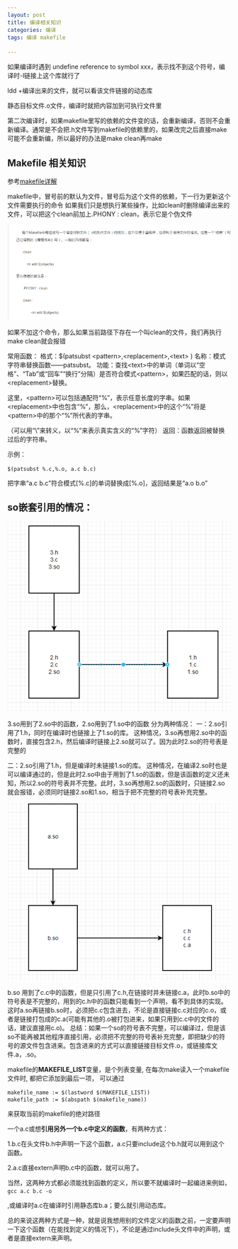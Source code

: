 ```yaml
---
layout: post
title: 编译相关知识
categories: 编译
tags: 编译 makefile
 
---
```


如果编译时遇到 undefine reference to symbol xxx，表示找不到这个符号，编译时-l链接上这个库就行了



ldd +编译出来的文件，就可以看该文件链接的动态库



静态目标文件.o文件，编译时就把内容加到可执行文件里



第二次编译时，如果makefile里写的依赖的文件变的话，会重新编译，否则不会重新编译。通常是不会把.h文件写到makefile的依赖里的，如果改完之后直接make可能不会重新编，所以最好的办法是make clean再make



## Makefile 相关知识

参考[makefile详解](https://blog.csdn.net/weixin_38391755/article/details/80380786)

makefile中，冒号前的默认为文件，冒号后为这个文件的依赖，下一行为更新这个文件需要执行的命令
如果我们只是想执行某些操作，比如clean时删除编译出来的文件，可以把这个clean前加上.PHONY : clean，表示它是个伪文件

![](/assets/images/4.PNG)

如果不加这个命令，那么如果当前路径下存在一个叫clean的文件，我们再执行make clean就会报错

常用函数：
格式：$(patsubst \<pattern\>,\<replacement\>,\<text\> )
名称：模式字符串替换函数——patsubst。
功能：查找\<text\>中的单词（单词以“空格”、“Tab”或“回车”“换行”分隔）是否符合模式\<pattern\>，如果匹配的话，则以\<replacement\>替换。

这里，\<pattern\>可以包括通配符“%”，表示任意长度的字串。如果\<replacement\>中也包含“%”，那么，\<replacement\>中的这个“%”将是\<pattern\>中的那个“%”所代表的字串。

（可以用“\”来转义，以“%”来表示真实含义的“%”字符）
返回：函数返回被替换过后的字符串。

示例：

`$(patsubst %.c,%.o, a.c b.c)`

把字串“a.c b.c”符合模式[%.c]的单词替换成[%.o]，返回结果是“a.o b.o”



## so嵌套引用的情况：

![](/assets/images/5.PNG)

3.so用到了2.so中的函数，2.so用到了1.so中的函数
分为两种情况：
一：2.so引用了1.h，同时在编译时也链接上了1.so的库。
这种情况，3.so再想用2.so中的函数时，直接包含2.h，然后编译时链接上2.so就可以了。因为此时2.so的符号表是完整的

二：2.so引用了1.h，但是编译时未链接1.so的库。
这种情况，在编译2.so时也是可以编译通过的，但是此时2.so中由于用到了1.so的函数，但是该函数的定义还未知，所以2.so的符号表并不完整。此时，3.so再想用2.so的函数时，只链接2.so就会报错，必须同时链接2.so和1.so，相当于把不完整的符号表补充完整。



![](/assets/images/6.PNG)

b.so 用到了c.c中的函数，但是只引用了c.h,在链接时并未链接c.a，此时b.so中的符号表是不完整的，用到的c.h中的函数只能看到一个声明，看不到具体的实现。这时a.so再链接b.so时，必须把c.c包含进去，不论是直接链接c.c对应的c.o，或者是链接打包成的c.a(可能有其他的.o被打包进来，如果只用到c.c中的文件的话，建议直接用c.o)。
总结：如果一个so的符号表不完整，可以编译过，但是该so不能再被其他程序直接引用，必须把不完整的符号表补充完整，即把缺少的符号的源文件包含进来。包含进来的方式可以直接链接目标文件.o，或链接库文件.a，.so。



makefile的**MAKEFILE_LIST**变量，是个列表变量, 在每次make读入一个makefile文件时, 都把它添加到最后一项，
可以通过

```
makefile_name := $(lastword $(MAKEFILE_LIST))
makefile_path := $(abspath $(makefile_name))
```

来获取当前的makefile的绝对路径



一个a.c或想**引用另外一个b.c中定义的函数**，有两种方式：

1.b.c在头文件b.h中声明一下这个函数，a.c只要include这个b.h就可以用到这个函数。

2.a.c直接extern声明b.c中的函数，就可以用了。

当然，这两种方式都必须能找到函数的定义，所以要不就编译时一起编进来例如，`gcc a.c b.c -o`

,或编译时a.c在编译时引用静态库b.a；要么就引用动态库。

总的来说这两种方式是一种，就是说我想用别的文件定义的函数之前，一定要声明一下这个函数（在能找到定义的情况下），不论是通过include头文件中的声明，或者是直接extern来声明。